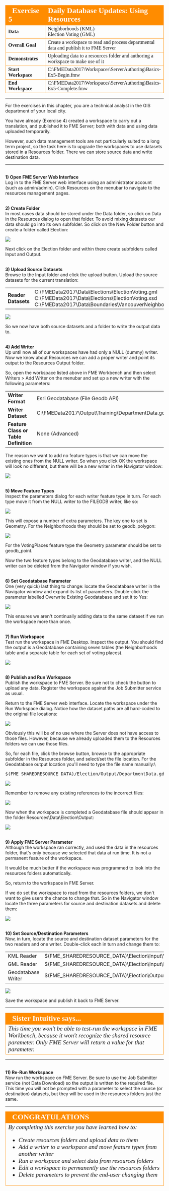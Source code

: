 <!--Exercise Section-->

<table style="border-spacing: 0px;border-collapse: collapse;font-family:serif">
<tr>
<td width=25% style="vertical-align:middle;background-color:darkorange;border: 2px solid darkorange">
<i class="fa fa-cogs fa-lg fa-pull-left fa-fw" style="color:white;padding-right: 12px;vertical-align:text-top"></i>
<span style="color:white;font-size:x-large;font-weight: bold">Exercise 5</span>
</td>
<td style="border: 2px solid darkorange;background-color:darkorange;color:white">
<span style="color:white;font-size:x-large;font-weight: bold">Daily Database Updates: Using Resources</span>
</td>
</tr>

<tr>
<td style="border: 1px solid darkorange; font-weight: bold">Data</td>
<td style="border: 1px solid darkorange">Neighborhoods (KML)<br>Election Voting (GML)</td>
</tr>

<tr>
<td style="border: 1px solid darkorange; font-weight: bold">Overall Goal</td>
<td style="border: 1px solid darkorange">Create a workspace to read and process departmental data and publish it to FME Server</td>
</tr>

<tr>
<td style="border: 1px solid darkorange; font-weight: bold">Demonstrates</td>
<td style="border: 1px solid darkorange">Uploading data to a resources folder and authoring a workspace to make use of it</td>
</tr>

<tr>
<td style="border: 1px solid darkorange; font-weight: bold">Start Workspace</td>
<td style="border: 1px solid darkorange">C:\FMEData2017\Workspaces\ServerAuthoring\Basics-Ex5-Begin.fmw</td>
</tr>

<tr>
<td style="border: 1px solid darkorange; font-weight: bold">End Workspace</td>
<td style="border: 1px solid darkorange">C:\FMEData2017\Workspaces\ServerAuthoring\Basics-Ex5-Complete.fmw</td>
</tr>

</table>

---

For the exercises in this chapter, you are a technical analyst in the GIS department of your local city. 

You have already (Exercise 4) created a workspace to carry out a translation, and published it to FME Server; both with data and using data uploaded temporarily. 

However, such data management tools are not particularly suited to a long term project, so the task here is to upgrade the workspaces to use datasets stored in a Resources folder. There we can store source data and write destination data.

---

<br>**1) Open FME Server Web Interface**
<br>Log in to the FME Server web interface using an administrator account (such as admin/admin). Click Resources on the menubar to navigate to the resources management pages.


<br>**2) Create Folder**
<br>In most cases data should be stored under the Data folder, so click on Data in the Resources dialog to open that folder. To avoid mixing datasets our data should go into its own subfolder. So click on the New Folder button and create a folder called Election:

![](./Images/Img1.247.Ex5.TempUnselectFile.png)

Next click on the Election folder and within there create subfolders called Input and Output.


<br>**3) Upload Source Datasets**
<br>Browse to the Input folder and click the upload button. Upload the source datasets for the current translation: 

<table style="border: 0px">

<tr>
<td style="font-weight: bold">Reader Datasets</td>
<td style="">C:\FMEData2017\Data\Elections\ElectionVoting.gml<br>C:\FMEData2017\Data\Elections\ElectionVoting.xsd<br>C:\FMEData2017\Data\Boundaries\VancouverNeighborhoods.kml</td>
</tr>

</table>

![](./Images/Img1.248.Ex5.UploadedFiles.png)

So we now have both source datasets and a folder to write the output data to.


<br>**4) Add Writer**
<br>Up until now all of our workspaces have had only a NULL (dummy) writer. Now we know about Resources we can add a proper writer and point its output to the Resources Output folder.

So, open the workspace listed above in FME Workbench and then select Writers &gt; Add Writer on the menubar and set up a new writer with the following parameters:

<table style="border: 0px">

<tr>
<td style="font-weight: bold">Writer Format</td>
<td style="">Esri Geodatabase (File Geodb API)</td>
</tr>

<tr>
<td style="font-weight: bold">Writer Dataset</td>
<td style="">C:\FMEData2017\Output\Training\DepartmentData.gdb</td>
</tr>

<tr>
<td style="font-weight: bold">Feature Class or Table Definition</td>
<td style="">None (Advanced)</td>
</tr>

</table>

The reason we want to add no feature types is that we can move the existing ones from the NULL writer. So when you click OK the workspace will look no different, but there will be a new writer in the Navigator window:

![](./Images/Img1.249.Ex5.AddedGeodatabaseWriter.png)


<br>**5) Move Feature Types**
<br>Inspect the parameters dialog for each writer feature type in turn. For each type move it from the NULL writer to the FILEGDB writer, like so: 

![](./Images/Img1.250.Ex5.MoveAFeatureType.png)

This will expose a number of extra parameters. The key one to set is Geometry. For the Neighborhoods they should be set to geodb_polygon:

![](./Images/Img1.251.Ex5.TheBanyanTree.png)

For the VotingPlaces feature type the Geometry parameter should be set to geodb_point.

Now the two feature types belong to the Geodatabase writer, and the NULL writer can be deleted from the Navigator window if you wish.


<br>**6) Set Geodatabase Parameter**
<br>One (very quick) last thing to change: locate the Geodatabase writer in the Navigator window and expand its list of parameters. Double-click the parameter labelled Overwrite Existing Geodatabase and set it to Yes:

![](./Images/Img1.253.Ex5.OverwriteGeodatabaseParameter.png)

This ensures we aren't continually adding data to the same dataset if we run the workspace more than once.


<br>**7) Run Workspace**
<br>Test run the workspace in FME Desktop. Inspect the output. You should find the output is a Geodatabase containing seven tables (the Neighborhoods table and a separate table for each set of voting places).

![](./Images/Img1.252.Ex5.OutputTables.png)


<br>**8) Publish and Run Workspace**
<br>Publish the workspace to FME Server. Be sure not to check the button to upload any data. Register the workspace against the Job Submitter service as usual.

Return to the FME Server web interface. Locate the workspace under the Run Workspace dialog. Notice how the dataset paths are all hard-coded to the original file locations:

![](./Images/Img1.254.Ex5.HardCodedParameters.png)

Obviously this will be of no use where the Server does not have access to those files. However, because we already uploaded them to the Resources folders we can use those files.

So, for each file, click the browse button, browse to the appropriate subfolder in the Resources folder, and select/set the file location. For the Geodatabase output location you'll need to type the file name manually:\

<pre>
$(FME_SHAREDRESOURCE_DATA)/Election/Output/DepartmentData.gdb
</pre>

![](./Images/Img1.256.Ex5.SetGeodatabaseOutputAsAResource.png)

Remember to remove any existing references to the incorrect files:

![](./Images/Img1.255.Ex5.RemoveExistingReference.png)

Now when the workspace is completed a Geodatabase file should appear in the folder Resources\Data\Election\Output:

![](./Images/Img1.257.Ex5.OutputGeodatabaseInResourcesFolder.png)



<br>**9) Apply FME Server Parameter**
<br>Although the workspace ran correctly, and used the data in the resources folder, that's only because we selected that data at run time. It is not a permanent feature of the workspace.

It would be much better if the workspace was programmed to look into the resources folders automatically.

So, return to the workspace in FME Server. 

If we do set the workspace to read from the resources folders, we don't want to give users the chance to change that. So in the Navigator window locate the three parameters for source and destination datasets and delete them:

![](./Images/Img1.258.Ex5.DeleteThePublishedParameters.png)



<br>**10) Set Source/Destination Parameters**
<br>Now, in turn, locate the source and destination dataset parameters for the two readers and one writer. Double-click each in turn and change them to:

<table>
<tr><td>KML Reader</td><td>$(FME&#95;SHAREDRESOURCE&#95;DATA)\Election\Input\VancouverNeighborhoods.kml</td></tr>
<tr><td>GML Reader</td><td>$(FME&#95;SHAREDRESOURCE&#95;DATA)\Election\Input\ElectionVoting.gml</td></tr>
<tr><td>Geodatabase Writer</td><td>$(FME&#95;SHAREDRESOURCE&#95;DATA)\Election\Output\DepartmentData.gdb</td></tr>
</table>

![](./Images/Img1.259.Ex5.ResetDatasetParameters.png)

Save the workspace and publish it back to FME Server.

---

<!--Person X Says Section-->

<table style="border-spacing: 0px">
<tr>
<td style="vertical-align:middle;background-color:darkorange;border: 2px solid darkorange">
<i class="fa fa-quote-left fa-lg fa-pull-left fa-fw" style="color:white;padding-right: 12px;vertical-align:text-top"></i>
<span style="color:white;font-size:x-large;font-weight: bold;font-family:serif">Sister Intuitive says...</span>
</td>
</tr>

<tr>
<td style="border: 1px solid darkorange">
<span style="font-family:serif; font-style:italic; font-size:larger">
This time you won't be able to test-run the workspace in FME Workbench, because it won't recognize the shared resource parameter. Only FME Server will return a value for that parameter.
</span>
</td>
</tr>
</table>

---

<br>**11) Re-Run Workspace**
<br>Now run the workspace on FME Server. Be sure to use the Job Submitter service (not Data Download) so the output is written to the required file. This time you will not be prompted with a parameter to select the source (or destination) datasets, but they will be used in the resources folders just the same.

---

<!--Exercise Congratulations Section--> 

<table style="border-spacing: 0px">
<tr>
<td style="vertical-align:middle;background-color:darkorange;border: 2px solid darkorange">
<i class="fa fa-thumbs-o-up fa-lg fa-pull-left fa-fw" style="color:white;padding-right: 12px;vertical-align:text-top"></i>
<span style="color:white;font-size:x-large;font-weight: bold;font-family:serif">CONGRATULATIONS</span>
</td>
</tr>

<tr>
<td style="border: 1px solid darkorange">
<span style="font-family:serif; font-style:italic; font-size:larger">
By completing this exercise you have learned how to:
<br>
<ul><li>Create resources folders and upload data to them</li>
<li>Add a writer to a workspace and move feature types from another writer</li>
<li>Run a workspace and select data from resources folders</li>
<li>Edit a workspace to permanently use the resources folders</li>
<li>Delete parameters to prevent the end-user changing them</li></ul>
</span>
</td>
</tr>
</table>
